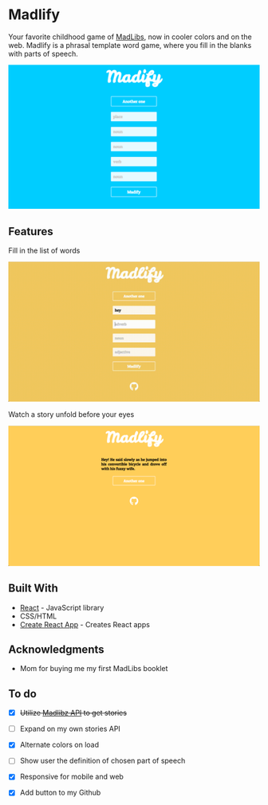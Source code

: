 # Madlify

Your favorite childhood game of [MadLibs](https://en.wikipedia.org/wiki/Mad_Libs), now in cooler colors and on the web. Madlify is a phrasal template word game, where you fill in the blanks with parts of speech.

![Madlify home](./public/madlify-home.png)

## Features 

Fill in the list of words 

![Using Madlify](./public/madlify-form.gif)


Watch a story unfold before your eyes 

![Using Madlify](./public/madlify-story.png)


## Built With
* [React](https://reactjs.org/) - JavaScript library 
* CSS/HTML 
* [Create React App](https://github.com/facebookincubator/create-react-app) - Creates React apps


## Acknowledgments 
* Mom for buying me my first MadLibs booklet 


## To do
- [x] ~~Utilize [Madlibz API](https://madlibz.herokuapp.com/api) to get stories~~ 
- [ ] Expand on my own stories API
- [x] Alternate colors on load
- [ ] Show user the definition of chosen part of speech 
- [x] Responsive for mobile and web 
- [x] Add button to my Github 

